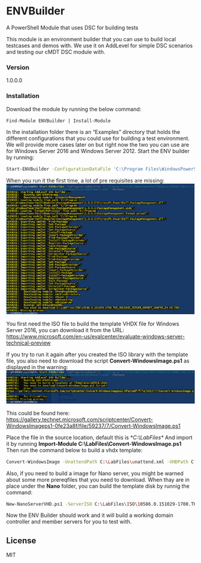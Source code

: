 # ENVBuilder
A PowerShell Module that uses DSC for building tests

This module is an environment builder that you can use to build local testcases and demos with. We use it on AddLevel for simple DSC scenarios and testing our cMDT DSC module with.

### Version
1.0.0.0

### Installation
Download the module by running the below command:

```sh
Find-Module ENVBuilder | Install-Module
```

In the installation folder there is an “Examples” directory that holds the different configurations that you could use for building a test environment. We will provide more cases later on but right now the two you can use are for Windows Server 2016 and Windows Server 2012.
Start the ENV builder by running:

```sh
Start-ENVBuilder -ConfigurationDataFile 'C:\Program Files\WindowsPowerShell\Modules\ENVBuilder\1.0.0.0\Examples\WindowsServer2016Summit\WindowsServer2016Summit.psd1' –Verbose
```
When you run it the first time, a lot of pre requisites are missing:
![alt text](https://github.com/AddLevel/ENVBuilder/blob/master/Screenshots/1PrereqsMissing.png "First Run Prereqs are missing")

You first need the ISO file to build the template VHDX file for Windows Server 2016, you can download it from the URL:
https://www.microsoft.com/en-us/evalcenter/evaluate-windows-server-technical-preview

If you try to run it again after you created the ISO library with the template file, you also need to download the script **Convert-WindowsImage.ps1** as displayed in the warning:
![alt text](https://github.com/AddLevel/ENVBuilder/blob/master/Screenshots/2PrereqsMissing.png "First Run Prereqs are missing")

This could be found here:
https://gallery.technet.microsoft.com/scriptcenter/Convert-WindowsImageps1-0fe23a8f/file/59237/7/Convert-WindowsImage.ps1

Place the file in the source location, default this is **C:\LabFiles\**
And import it by running **Import-Module C:\LabFiles\Convert-WindowsImage.ps1**
Then run the command below to build a vhdx template:
```sh
Convert-WindowsImage -UnattendPath C:\LabFiles\unattend.xml -VHDPath C:\LabFiles\VMS\Templates\W2016.vhdx -VHDPartitionStyle GPT -VHDFormat VHDX -Edition ServerDataCenter -SizeBytes 60GB -SourcePath C:\LabFiles\ISO\10586.0.151029-1700.TH2_RELEASE_SERVER_OEMRET_X64FRE_EN-US.ISO
```
Also, if you need to build a image for Nano server, you might be warned about some more prereqfiles that you need to download.
When thay are in place under the **Nano** folder, you can build the template disk by runnig the command:
```sh
New-NanoServerVHD.ps1 -ServerISO C:\LabFiles\ISO\10586.0.151029-1700.TH2_RELEASE_SERVER_OEMRET_X64FRE_EN-US.ISO -Packages 'Compute','Guest','Containers','ReverseForwarders','DSC' -VHDFormat VHDX -UnattendedContent C:\LabFiles\unattend.xml -DestVHD C:\LabFiles\Nano.vhdx -AdministratorPassword P@ssw0rd
```

Now the ENV Builder should work and it will build a working domain controller and member servers for you to test with.

License
----

MIT
